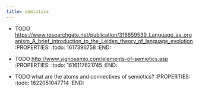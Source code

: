```yaml
---
title: semiotics
---
```


- TODO https://www.researchgate.net/publication/316659539_Language_as_organism_A_brief_introduction_to_the_Leiden_theory_of_language_evolution
:PROPERTIES:
:todo: 1617396758
:END:


- TODO http://www.signosemio.com/elements-of-semiotics.asp
:PROPERTIES:
:todo: 1616117621745
:END:
- TODO what are the atoms and connectives of semiotics?
:PROPERTIES:
:todo: 1622051047714
:END:
